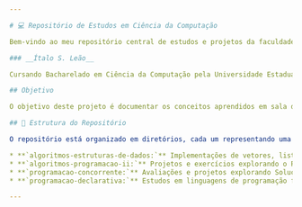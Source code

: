 ```yaml
---

# 💻 Repositório de Estudos em Ciência da Computação

Bem-vindo ao meu repositório central de estudos e projetos da faculdade de Ciência da Computação. Este espaço serve como um registro do meu aprendizado, contendo códigos, anotações e soluções de problemas das principais disciplinas do curso.

### __Ítalo S. Leão__

Cursando Bacharelado em Ciência da Computação pela Universidade Estadual do Sudoeste da Bahia (UESB).

## Objetivo

O objetivo deste projeto é documentar os conceitos aprendidos em sala de aula e as suas aplicações e acompanhar minha evolução como desenvolvedor e, principalmente, como cientista da computação.

## 📁 Estrutura do Repositório

O repositório está organizado em diretórios, cada um representando uma disciplina ou área de estudo explorada durante o curso:

* **`algoritmos-estruturas-de-dados:`** Implementações de vetores, listas encadeadas, filas, pilhas, árvores, hash e algoritmos de ordenação.
* **`algoritmos-programacao-ii:`** Projetos e exercícios explorando o Paradigma Orientado a Objetos, como abstração, encapsulamento, herança e polimorfismo, com a linguagem Java.
* **`programacao-concorrente:`** Avaliações e projetos explorando Soluções de Condição de Corrida, Semáforos, Monitores, Problemas Clássicos de IPC, Threads e Introdução à Programação Paralela.
* **`programacao-declarativa:`** Estudos em linguagens de programação funcional e lógica, polimorfismo e funções de alta ordem, tipos algébricos, módulos e TAD e Backtracking.

---
```

